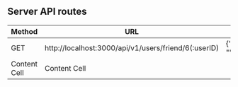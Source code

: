 ## Server API routes

| Method | URL                                                  | Output                  | Action        |
| -------| -------------                                        | -------------           | ------------- |
| GET    | http://localhost:3000/api/v1/users/friend/6(:userID) |{"friend_name": "'lily'"}|none           |
| Content Cell  | Content Cell  |
